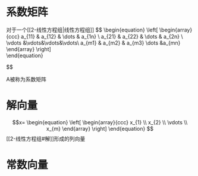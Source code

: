 # 系数矩阵
对于一个[[2-线性方程组|线性方程组]]
$$
 \begin{equation}
 \left[
 \begin{array}{ccc}
     a_{11} & a_{12} & \dots & a_{1n} \\
     a_{21} & a_{22} & \dots & a_{2n} \\
     \vdots &\vdots&\vdots&\vdots\\
     a_{m1} & a_{m2} & a_{m3} \dots &a_{mn}
 \end{array}
 \right]        
 \end{equation}

$$

A被称为系数矩阵
# 解向量
$$x= \begin{equation}
 \left[
 \begin{array}{ccc}
     x_{1}  \\
     x_{2}  \\
     \vdots \\
     x_{m}
 \end{array}
 \right]        
 \end{equation}
 $$
  [[2-线性方程组#解]]形成的列向量
  # 常数向量
  